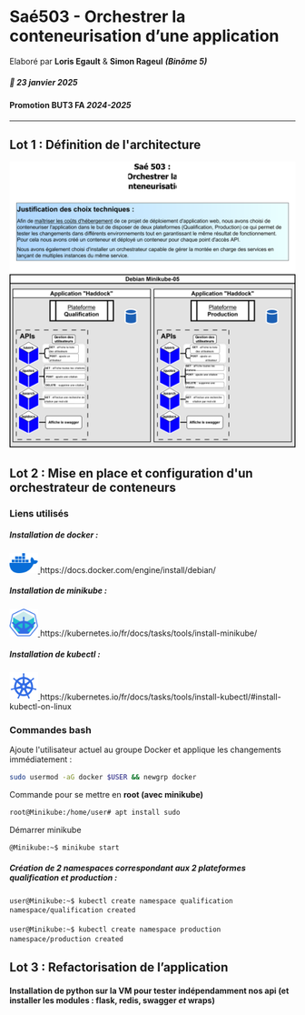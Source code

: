 # Saé503 - Orchestrer la conteneurisation d’une application 
Elaboré par **Loris Egault** & **Simon Rageul** ***(Binôme 5)***
##### 📅 23 janvier 2025
#### Promotion BUT3 FA *2024-2025*
---
## Lot 1 : Définition de l'architecture
![Diagramme de l'architecture technique](SchémaSAE503.svg)
## Lot 2 : Mise en place et configuration d'un orchestrateur de conteneurs

### Liens utilisés

##### Installation de docker :
<a href="https://docs.docker.com/engine/install/debian/">
  <img src="imgs/docker.webp" width="50">
</a>
https://docs.docker.com/engine/install/debian/

##### Installation de minikube :
<a href="https://kubernetes.io/fr/docs/tasks/tools/install-minikube/">
  <img src="imgs/minikube.png" width="50">
</a>
https://kubernetes.io/fr/docs/tasks/tools/install-minikube/

##### Installation de kubectl :
<a href="https://kubernetes.io/fr/docs/tasks/tools/install-minikube/">
  <img src="imgs/kubectl.svg" width="50">
</a>
https://kubernetes.io/fr/docs/tasks/tools/install-kubectl/#install-kubectl-on-linux

### Commandes bash
Ajoute l'utilisateur actuel au groupe Docker et applique les changements immédiatement :
```bash
sudo usermod -aG docker $USER && newgrp docker
```
Commande pour se mettre en **root (avec minikube)**
```bash
root@Minikube:/home/user# apt install sudo
```
Démarrer minikube
```bash
@Minikube:~$ minikube start
```
##### Création de 2 namespaces correspondant aux 2 plateformes qualification et production : 
```bash
user@Minikube:~$ kubectl create namespace qualification
namespace/qualification created

user@Minikube:~$ kubectl create namespace production
namespace/production created
```
## Lot 3 : Refactorisation de l’application
#### Installation de python sur la VM pour tester indépendamment nos api (et installer les modules : flask, redis, swagger *et* wraps)
